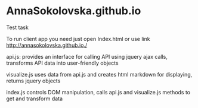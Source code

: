 # AnnaSokolovska.github.io
Test task

To run client app you need just open Index.html or use link http://annasokolovska.github.io./

api.js: 
provides an interface for calling API using jquery ajax calls, transforms API data into user-friendly objects 

visualize.js 
uses data from api.js and creates html markdown for displaying, returns jquery objects

index.js 
controls DOM manipulation, calls api.js and visualize.js methods to get and transform data
